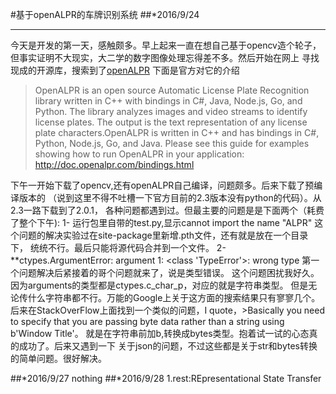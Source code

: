 #基于openALPR的车牌识别系统
##*2016/9/24
***
今天是开发的第一天，感触颇多。早上起来一直在想自己基于opencv造个轮子，
但事实证明不大现实，大二学的数字图像处理忘得差不多。然后开始在网上
寻找现成的开源库，搜索到了[openALPR](https://github.com/openalpr/openalpr)
下面是官方对它的介绍
>OpenALPR is an open source Automatic License Plate Recognition library written in C++ with bindings in C#, Java, Node.js, Go, and Python. The library analyzes images and video streams to identify license plates. The output is the text representation of any license plate characters.OpenALPR is written in C++ and has bindings in C#, Python, Node.js, Go, and Java. Please see this guide for examples showing how to run OpenALPR in your application: http://doc.openalpr.com/bindings.html

下午一开始下载了opencv,还有openALPR自己编译，问题颇多。后来下载了预编译版本的
（说到这里不得不吐槽一下官方目前的2.3版本没有python的代码）。从2.3一路下载到了2.0.1，
各种问题都遇到过。但最主要的问题是是下面两个（耗费了整个下午):
1- 运行包里自带的test.py,显示cannot import the name "ALPR"
    这个问题的解决实验过在site-package里新增.pth文件，还有就是放在一个目录下，
    统统不行。最后只能将源代码合并到一个文件。
2- **ctypes.ArgumentError: argument 1: <class 'TypeError'>: wrong type
    第一个问题解决后紧接着的哥个问题就来了，说是类型错误。
这个问题困扰我好久。因为arguments的类型都是ctypes.c_char_p，对应的就是字符串类型。
但是无论传什么字符串都不行。万能的Google上关于这方面的搜索结果只有寥寥几个。
后来在StackOverFlow上面找到一个类似的问题，I quote，>Basically you need to specify that you are passing byte data rather than a string using b'Window Title'。
就是在字符串前加b,转换成bytes类型。抱着试一试的心态真的成功了。后来又遇到一下
关于json的问题，不过这些都是关于str和bytes转换的简单问题。很好解决。

##*2016/9/27
    nothing
##*2016/9/28
    1.rest:REpresentational State Transfer
